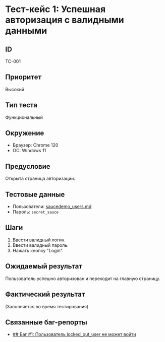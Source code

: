 # Тест-кейс 1: Успешная авторизация с валидными данными

## ID
TC-001

## Приоритет
Высокий

## Тип теста
Функциональный

## Окружение
- Браузер: Chrome 120
- ОС: Windows 11

## Предусловие
Открыта страница авторизации.

## Тестовые данные
- Пользователи: [saucedemo_users.md](../../test_data/saucedemo_users.md)
- Пароль: `secret_sauce`

## Шаги
1. Ввести валидный логин.
2. Ввести валидный пароль.
3. Нажать кнопку "Login".

## Ожидаемый результат
Пользователь успешно авторизован и переходит на главную страницу.

## Фактический результат
(Заполняется во время тестирования)

## Связанные баг-репорты
- [## Баг #1: Пользователь locked_out_user не может войти](../../3_Bug_Reports/2_locked_out_user/Bug_1_User_Locked.md)